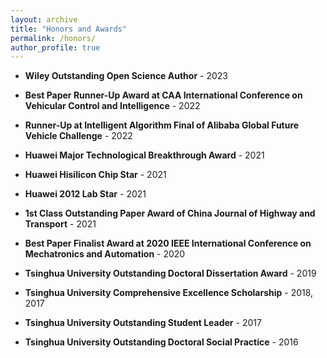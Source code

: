 ```yaml
---
layout: archive
title: "Honors and Awards"
permalink: /honors/
author_profile: true
---
```


* **Wiley Outstanding Open Science Author** - 2023

* **Best Paper Runner-Up Award at CAA International Conference on Vehicular Control and Intelligence** - 2022

* **Runner-Up at Intelligent Algorithm Final of Alibaba Global Future Vehicle Challenge** - 2022

* **Huawei Major Technological Breakthrough Award** - 2021

* **Huawei Hisilicon Chip Star** - 2021

* **Huawei 2012 Lab Star** - 2021

* **1st Class Outstanding Paper Award of China Journal of Highway and Transport** - 2021

* **Best Paper Finalist Award at 2020 IEEE International Conference on Mechatronics and Automation** - 2020

* **Tsinghua University Outstanding Doctoral Dissertation Award** - 2019

* **Tsinghua University Comprehensive Excellence Scholarship** - 2018, 2017

* **Tsinghua University Outstanding Student Leader** - 2017

* **Tsinghua University Outstanding Doctoral Social Practice** - 2016

